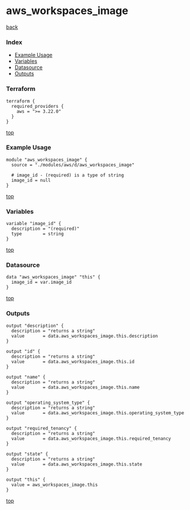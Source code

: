 # aws_workspaces_image

[back](../aws.md)

### Index

- [Example Usage](#example-usage)
- [Variables](#variables)
- [Datasource](#datasource)
- [Outputs](#outputs)

### Terraform

```hcl
terraform {
  required_providers {
    aws = ">= 3.22.0"
  }
}
```

[top](#index)

### Example Usage

```hcl
module "aws_workspaces_image" {
  source = "./modules/aws/d/aws_workspaces_image"

  # image_id - (required) is a type of string
  image_id = null
}
```

[top](#index)

### Variables

```hcl
variable "image_id" {
  description = "(required)"
  type        = string
}
```

[top](#index)

### Datasource

```hcl
data "aws_workspaces_image" "this" {
  image_id = var.image_id
}
```

[top](#index)

### Outputs

```hcl
output "description" {
  description = "returns a string"
  value       = data.aws_workspaces_image.this.description
}

output "id" {
  description = "returns a string"
  value       = data.aws_workspaces_image.this.id
}

output "name" {
  description = "returns a string"
  value       = data.aws_workspaces_image.this.name
}

output "operating_system_type" {
  description = "returns a string"
  value       = data.aws_workspaces_image.this.operating_system_type
}

output "required_tenancy" {
  description = "returns a string"
  value       = data.aws_workspaces_image.this.required_tenancy
}

output "state" {
  description = "returns a string"
  value       = data.aws_workspaces_image.this.state
}

output "this" {
  value = aws_workspaces_image.this
}
```

[top](#index)